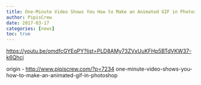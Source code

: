 ```yaml
---
title: One-Minute Video Shows You How to Make an Animated GIF in Photoshop
author: PipisCrew
date: 2017-03-17
categories: [news]
toc: true
---
```


https://youtu.be/omdfcGYEqPY?list=PLD8AMy73ZVxUuKFHp5BTdVKW37-k6Qhcj

origin - http://www.pipiscrew.com/?p=7234 one-minute-video-shows-you-how-to-make-an-animated-gif-in-photoshop